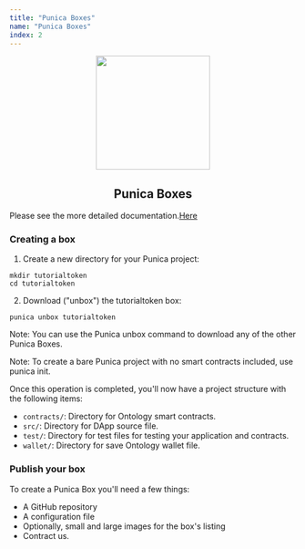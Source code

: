 ```yaml
---
title: "Punica Boxes"
name: "Punica Boxes"
index: 2
---
```


<div align="center">
  <img src="https://avatars1.githubusercontent.com/u/43718245?s=400&amp;u=84eeb52003e5c32628fcc9cb23edd54d8596cf54&amp;v=4" height="200" width="200">
  <h2 class="doc-title">Punica Boxes</h2>
</div>

Please see the more detailed documentation.[Here](http://dev-docs.ont.io/#/docs-en/Punica/punica)

### Creating a box

1. Create a new directory for your Punica project:

```shell
mkdir tutorialtoken
cd tutorialtoken
```
2. Download ("unbox") the tutorialtoken box:

```shell
punica unbox tutorialtoken
```
Note: You can use the Punica unbox <box-name> command to download any of the other Punica Boxes.

Note: To create a bare Punica project with no smart contracts included, use punica init.


Once this operation is completed, you'll now have a project structure with the following items:

- `contracts/`: Directory for Ontology smart contracts.
- `src/`: Directory for DApp source file.
- `test/`: Directory for test files for testing your application and contracts.
- `wallet/`: Directory for save Ontology wallet file.



### Publish your box


To create a Punica Box you'll need a few things:

* A GitHub repository
* A configuration file
* Optionally, small and large images for the box's listing
* Contract us.








